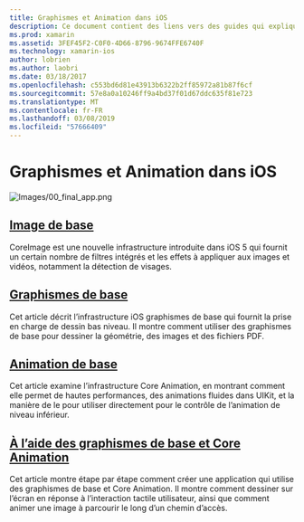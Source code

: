 ```yaml
---
title: Graphismes et Animation dans iOS
description: Ce document contient des liens vers des guides qui expliquent comment utiliser les infrastructures Image Core et Core Graphics Core Animation dans Xamarin.iOS.
ms.prod: xamarin
ms.assetid: 3FEF45F2-C0F0-4D66-8796-9674FFE6740F
ms.technology: xamarin-ios
author: lobrien
ms.author: laobri
ms.date: 03/18/2017
ms.openlocfilehash: c553bd6d81e43913b6322b2ff85972a81b87f6cf
ms.sourcegitcommit: 57e8a0a10246ff9a4bd37f01d67ddc635f81e723
ms.translationtype: MT
ms.contentlocale: fr-FR
ms.lasthandoff: 03/08/2019
ms.locfileid: "57666409"
---
```

# <a name="graphics-and-animation-in-ios"></a>Graphismes et Animation dans iOS

![Images/00_final_app.png](images/00-final-app.png "une exécution de l’application exemple")

##  <a name="core-imageiosplatformgraphics-animation-iosintroduction-to-coreimagemd"></a>[Image de base](~/ios/platform/graphics-animation-ios/introduction-to-coreimage.md)

CoreImage est une nouvelle infrastructure introduite dans iOS 5 qui fournit un certain nombre de filtres intégrés et les effets à appliquer aux images et vidéos, notamment la détection de visages.

##  <a name="core-graphicsiosplatformgraphics-animation-ioscore-graphicsmd"></a>[Graphismes de base](~/ios/platform/graphics-animation-ios/core-graphics.md)

Cet article décrit l’infrastructure iOS graphismes de base qui fournit la prise en charge de dessin bas niveau. Il montre comment utiliser des graphismes de base pour dessiner la géométrie, des images et des fichiers PDF.

##  <a name="core-animationiosplatformgraphics-animation-ioscore-animationmd"></a>[Animation de base](~/ios/platform/graphics-animation-ios/core-animation.md)

Cet article examine l’infrastructure Core Animation, en montrant comment elle permet de hautes performances, des animations fluides dans UIKit, et la manière de le pour utiliser directement pour le contrôle de l’animation de niveau inférieur.

##  <a name="using-core-graphics-and-core-animationiosplatformgraphics-animation-iosgraphics-animation-walkthroughmd"></a>[À l’aide des graphismes de base et Core Animation](~/ios/platform/graphics-animation-ios/graphics-animation-walkthrough.md)

Cet article montre étape par étape comment créer une application qui utilise des graphismes de base et Core Animation. Il montre comment dessiner sur l’écran en réponse à l’interaction tactile utilisateur, ainsi que comment animer une image à parcourir le long d’un chemin d’accès.
